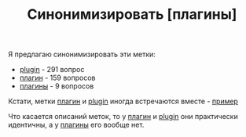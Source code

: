 ﻿---
title: "Синонимизировать [плагины]"
se.owner.user_id: 507426
se.owner.display_name: "wchistow"
se.owner.link: "https://ru.meta.stackoverflow.com/users/507426/wchistow"
se.link: "https://ru.meta.stackoverflow.com/questions/12847/%d0%a1%d0%b8%d0%bd%d0%be%d0%bd%d0%b8%d0%bc%d0%b8%d0%b7%d0%b8%d1%80%d0%be%d0%b2%d0%b0%d1%82%d1%8c-%d0%bf%d0%bb%d0%b0%d0%b3%d0%b8%d0%bd%d1%8b"
se.question_id: 12847
se.post_type: question
---
<p>Я предлагаю синонимизировать эти метки:</p>
<ul>
<li><a href="https://ru.stackoverflow.com/questions/tagged/plugin" class="post-tag" title="показать вопросы с меткой [plugin]" aria-label="показать вопросы с меткой [plugin]" rel="tag" aria-labelledby="tag-plugin-tooltip-container">plugin</a> - 291 вопрос</li>
<li><a href="https://ru.stackoverflow.com/questions/tagged/%d0%bf%d0%bb%d0%b0%d0%b3%d0%b8%d0%bd" class="post-tag" title="показать вопросы с меткой [плагин]" aria-label="показать вопросы с меткой [плагин]" rel="tag" aria-labelledby="tag-плагин-tooltip-container">плагин</a> - 159 вопросов</li>
<li><a href="https://ru.stackoverflow.com/questions/tagged/%d0%bf%d0%bb%d0%b0%d0%b3%d0%b8%d0%bd%d1%8b" class="post-tag" title="показать вопросы с меткой [плагины]" aria-label="показать вопросы с меткой [плагины]" rel="tag" aria-labelledby="tag-плагины-tooltip-container">плагины</a> - 9 вопросов</li>
</ul>
<p>Кстати, метки <a href="https://ru.stackoverflow.com/questions/tagged/%d0%bf%d0%bb%d0%b0%d0%b3%d0%b8%d0%bd" class="post-tag" title="показать вопросы с меткой [плагин]" aria-label="показать вопросы с меткой [плагин]" rel="tag" aria-labelledby="tag-плагин-tooltip-container">плагин</a> и <a href="https://ru.stackoverflow.com/questions/tagged/plugin" class="post-tag" title="показать вопросы с меткой [plugin]" aria-label="показать вопросы с меткой [plugin]" rel="tag" aria-labelledby="tag-plugin-tooltip-container">plugin</a> иногда встречаются вместе - <a href="https://ru.stackoverflow.com/q/1518646/507426">пример</a></p>
<p>Что касается описаний меток, то у <a href="https://ru.stackoverflow.com/questions/tagged/%d0%bf%d0%bb%d0%b0%d0%b3%d0%b8%d0%bd" class="post-tag" title="показать вопросы с меткой [плагин]" aria-label="показать вопросы с меткой [плагин]" rel="tag" aria-labelledby="tag-плагин-tooltip-container">плагин</a> и <a href="https://ru.stackoverflow.com/questions/tagged/plugin" class="post-tag" title="показать вопросы с меткой [plugin]" aria-label="показать вопросы с меткой [plugin]" rel="tag" aria-labelledby="tag-plugin-tooltip-container">plugin</a> они практически идентичны, а у <a href="https://ru.stackoverflow.com/questions/tagged/%d0%bf%d0%bb%d0%b0%d0%b3%d0%b8%d0%bd%d1%8b" class="post-tag" title="показать вопросы с меткой [плагины]" aria-label="показать вопросы с меткой [плагины]" rel="tag" aria-labelledby="tag-плагины-tooltip-container">плагины</a> его вообще нет.</p>
